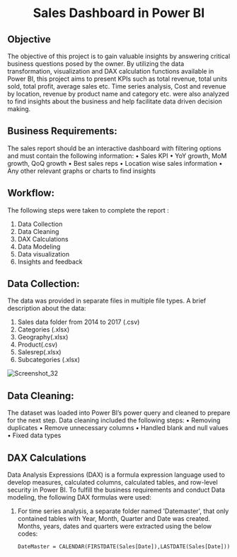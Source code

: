 # <p align="center">Sales Dashboard in Power BI</p>

## Objective
The objective of this project is to gain valuable insights by answering critical business questions posed by the owner. By utilizing the data transformation, visualization and DAX calculation functions available in Power BI, this project aims to present KPIs such as total revenue, total units sold, total profit, average sales etc. Time series analysis, Cost and revenue by location, revenue by product name and category etc. were also analyzed to find insights about the business and help facilitate data driven decision making.

## Business Requirements:
The sales report should be an interactive dashboard with filtering options and must contain the following information:
•	Sales KPI
•	YoY growth, MoM growth, QoQ growth
•	Best sales reps
•	Location wise sales information
•	Any other relevant graphs or charts to find insights

## Workflow:
The following steps were taken to complete the report :
1.	Data Collection
2.	Data Cleaning 
3.	DAX Calculations
4.	Data Modeling
5.	Data visualization
6.	Insights and feedback

  ## Data Collection:
The data was provided in separate files in multiple file types. A brief description about the data:
1.	Sales data folder from 2014 to 2017 (.csv)
2.	Categories (.xlsx)
3.	Geography(.xlsx)
4.	Product(.csv)
5.	Salesrep(.xlsx)
6.	Subcategories (.xlsx)

![Screenshot_32](https://github.com/Rantu7/Sales-Dashboard-in-Power-BI/assets/167998182/67a871e6-91a1-4533-8bed-533444d5b081)

## Data Cleaning:
The dataset was loaded into Power BI’s power query and cleaned to prepare for the next step. Data cleaning included the following steps:
•	Removing duplicates
•	Remove unnecessary columns
•	Handled blank and null values
•	Fixed data types 

## DAX Calculations
Data Analysis Expressions (DAX) is a formula expression language used to develop measures, calculated columns, calculated tables, and row-level security in Power BI. To fulfill the business requirements and conduct Data modeling, the following DAX formulas were used:
1. For time series analysis, a separate folder named 'Datemaster', that only contained tables with Year, Month, Quarter and Date was created. Months, years, dates and quarters were extracted using the below codes:
   ```dax
   DateMaster = CALENDAR(FIRSTDATE(Sales[Date]),LASTDATE(Sales[Date]))
    ```




